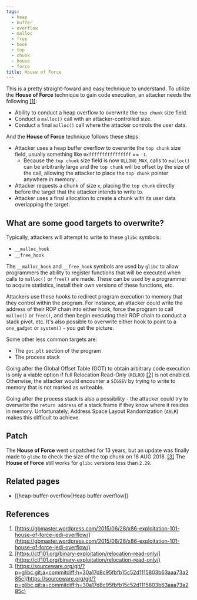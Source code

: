 ```yaml
---
tags:
  - heap
  - buffer
  - overflow
  - malloc
  - free
  - hook
  - top
  - chunk
  - house
  - force
title: House of Force
---
```


This is a pretty straight-foward and easy technique to understand. To utilize the **House of Force**
technique to gain code execution, an attacker needs the following [[1]](#references):

- Ability to conduct a heap overflow to overwrite the `top chunk` size field.
- Conduct a `malloc()` call with an attacker-controlled size.
- Conduct a final `malloc()` call where the attacker controls the user data.

And the **House of Force** technique follows these steps:

- Attacker uses a heap buffer overflow to overwrite the `top chunk` size field, usually something
  like `0xffffffffffffffff` == `-1`.
  - Because the `top chunk` size field is now `ULLONG_MAX`, calls to `malloc()` can be arbitrarily
    large and the `top chunk` will be offset by the size of the call, allowing the attacker to place
    the `top chunk` pointer anywhere in memory .
- Attacker requests a chunk of size `x`, placing the `top chunk` directly before the target that the
  attacker intends to write to.
- Attacker uses a final allocation to create a chunk with its user data overlapping the target.

## What are some good targets to overwrite?

Typically, attackers will attempt to write to these `glibc` symbols:

- `__malloc_hook`
- `__free_hook`

The `__malloc_hook` and `__free_hook` symbols are used by `glibc` to allow programmers the ability
to register functions that will be executed when calls to `malloc()` or `free()` are made. These can
be used by a programmer to acquire statistics, install their own versions of these functions, etc.

Attackers use these hooks to redirect program execution to memory that they control within the
program. For instance, an attacker could write the address of their ROP chain into either hook,
force the program to call `malloc()` or `free()`, and then begin executing their ROP chain to
conduct a stack pivot, etc. It's also possible to overwrite either hook to point to a `one_gadget`
or `system()` - you get the picture.

Some other less common targets are:

- The `got.plt` section of the program
- The process stack

Going after the Global Offset Table (GOT) to obtain arbitrary code execution is only a viable option
if full Relocation Read-Only (`RELRO`) [[2]](#references) is not enabled. Otherwise, the attacker
would encounter a `SIGSEV` by trying to write to memory that is not marked as writeable.

Going after the process stack is also a possibility - the attacker could try to overwrite the
`return address` of a stack frame if they know where it resides in memory. Unfortunately, Address
Space Layout Randomization (`ASLR`) makes this difficult to achieve.

## Patch

The **House of Force** went unpatched for 13 years, but an update was finally made to `glibc` to
check the size of the top chunk on 16 AUG 2018. [[3]](#references) The **House of Force** still
works for `glibc` versions less than `2.29`.

## Related pages

- [[heap-buffer-overflow|Heap buffer overflow]]

## References

1. [https://gbmaster.wordpress.com/2015/06/28/x86-exploitation-101-house-of-force-jedi-overflow/](https://gbmaster.wordpress.com/2015/06/28/x86-exploitation-101-house-of-force-jedi-overflow/)
2. [https://ctf101.org/binary-exploitation/relocation-read-only/](https://ctf101.org/binary-exploitation/relocation-read-only/)
3. [https://sourceware.org/git/?p=glibc.git;a=commitdiff;h=30a17d8c95fbfb15c52d1115803b63aaa73a285c](https://sourceware.org/git/?p=glibc.git;a=commitdiff;h=30a17d8c95fbfb15c52d1115803b63aaa73a285c)
